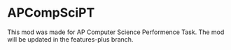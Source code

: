 # APCompSciPT
This mod was made for AP Computer Science Performence Task. The mod will be updated in the features-plus branch.